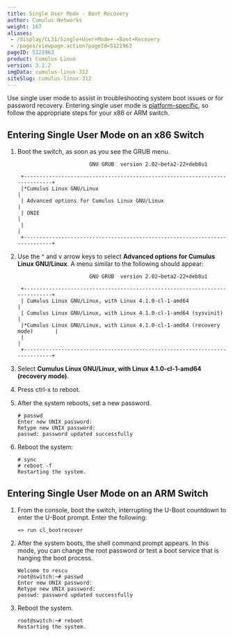 ```yaml
---
title: Single User Mode - Boot Recovery
author: Cumulus Networks
weight: 167
aliases:
 - /display/CL31/Single+User+Mode+-+Boot+Recovery
 - /pages/viewpage.action?pageId=5121963
pageID: 5121963
product: Cumulus Linux
version: 3.1.2
imgData: cumulus-linux-312
siteSlug: cumulus-linux-312
---
```

Use single user mode to assist in troubleshooting system boot issues or
for password recovery. Entering single user mode is
[platform-specific](http://cumulusnetworks.com/hcl/), so follow the
appropriate steps for your x86 or ARM switch.

## <span>Entering Single User Mode on an x86 Switch</span>

1.  Boot the switch, as soon as you see the GRUB menu.
    
    ``` 
                           GNU GRUB  version 2.02~beta2-22+deb8u1
     
     +----------------------------------------------------------------------------+
     |*Cumulus Linux GNU/Linux                                                    | 
     | Advanced options for Cumulus Linux GNU/Linux                               |
     | ONIE                                                                       |
     |                                                                            |
     +----------------------------------------------------------------------------+     
    ```

2.  Use the ^ and v arrow keys to select **Advanced options for Cumulus
    Linux GNU/Linux**. A menu similar to the following should appear:
    
    ``` 
                           GNU GRUB  version 2.02~beta2-22+deb8u1
     
     +----------------------------------------------------------------------------+
     | Cumulus Linux GNU/Linux, with Linux 4.1.0-cl-1-amd64                       | 
     | Cumulus Linux GNU/Linux, with Linux 4.1.0-cl-1-amd64 (sysvinit)            |
     |*Cumulus Linux GNU/Linux, with Linux 4.1.0-cl-1-amd64 (recovery mode)       |
     |                                                                            |
     +----------------------------------------------------------------------------+  
    ```

3.  Select **Cumulus Linux GNU/Linux, with Linux 4.1.0-cl-1-amd64
    (recovery mode)**.

4.  Press ctrl-x to reboot.

5.  After the system reboots, set a new password.
    
        # passwd
        Enter new UNIX password: 
        Retype new UNIX password: 
        passwd: password updated successfully

6.  Reboot the system:
    
        # sync
        # reboot -f
        Restarting the system. 

## <span>Entering Single User Mode on an ARM Switch</span>

1.  From the console, boot the switch, interrupting the U-Boot countdown
    to enter the U-Boot prompt. Enter the following:
    
        => run cl_bootrecover

2.  After the system boots, the shell command prompt appears. In this
    mode, you can change the root password or test a boot service that
    is hanging the boot process.
    
        Welcome to rescu
        root@switch:~# passwd
        Enter new UNIX password: 
        Retype new UNIX password: 
        passwd: password updated successfully

3.  Reboot the system.
    
        root@switch:~# reboot
        Restarting the system.

<article id="html-search-results" class="ht-content" style="display: none;">

</article>

<footer id="ht-footer">

</footer>
